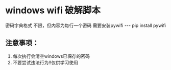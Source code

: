 # windows wifi 破解脚本 

密码字典格式 不限，但内容为每行一个密码
需要安装pywifi --- pip  install pywifi 

## 注意事项：

1. 每次执行会清空windows已保存的密码
2. 不要尝试违法行为!!仅供学习使用
